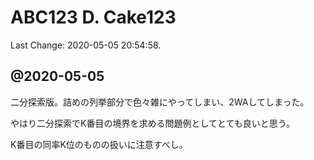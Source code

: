 # ABC123 D. Cake123

Last Change: 2020-05-05 20:54:58.

## @2020-05-05

二分探索版。詰めの列挙部分で色々雑にやってしまい、2WAしてしまった。

やはり二分探索でK番目の境界を求める問題例としてとても良いと思う。

K番目の同率K位のものの扱いに注意すべし。

